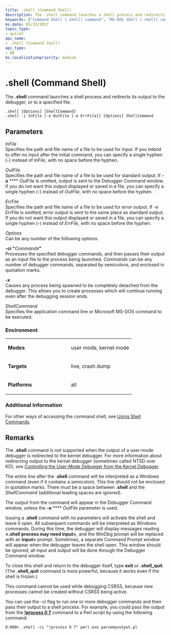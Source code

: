 ```yaml
---
title: .shell (Command Shell)
description: The .shell command launches a shell process and redirects its output to the debugger, or to a specified file.
keywords: ["Command Shell (.shell) command", "MS-DOS Shell (.shell) command", "DOS Shell (.shell) command", "shell commands, Command Shell (.shell) command", ".shell (Command Shell) Windows Debugging"]
ms.date: 05/23/2017
topic_type:
- apiref
api_name:
- .shell (Command Shell)
api_type:
- NA
ms.localizationpriority: medium
---
```


# .shell (Command Shell)


The **.shell** command launches a shell process and redirects its output to the debugger, or to a specified file.

```dbgcmd
.shell [Options] [ShellCommand] 
.shell -i InFile [-o OutFile [-e ErrFile]] [Options] ShellCommand
```

## <span id="ddk_meta_command_shell_dbg"></span><span id="DDK_META_COMMAND_SHELL_DBG"></span>Parameters


<span id="_______InFile______"></span><span id="_______infile______"></span><span id="_______INFILE______"></span> *InFile*   
Specifies the path and file name of a file to be used for input. If you intend to offer no input after the initial command, you can specify a single hyphen (-) instead of *InFile*, with no space before the hyphen.

<span id="_______OutFile______"></span><span id="_______outfile______"></span><span id="_______OUTFILE______"></span> *OutFile*   
Specifies the path and file name of a file to be used for standard output. If **-o** **** *OutFile* is omitted, output is sent to the Debugger Command window. If you do not want this output displayed or saved in a file, you can specify a single hyphen (-) instead of *OutFile*, with no space before the hyphen.

<span id="_______ErrFile______"></span><span id="_______errfile______"></span><span id="_______ERRFILE______"></span> *ErrFile*   
Specifies the path and file name of a file to be used for error output. If -e ErrFile is omitted, error output is sent to the same place as standard output. If you do not want this output displayed or saved in a file, you can specify a single hyphen (-) instead of *ErrFile*, with no space before the hyphen.

<span id="_______Options______"></span><span id="_______options______"></span><span id="_______OPTIONS______"></span> *Options*   
Can be any number of the following options:

<span id="-ci__Commands_"></span><span id="-ci__commands_"></span><span id="-CI__COMMANDS_"></span>**-ci "**<em>Commands</em>**"**  
Processes the specified debugger commands, and then passes their output as an input file to the process being launched. *Commands* can be any number of debugger commands, separated by semicolons, and enclosed in quotation marks.

<span id="-x"></span><span id="-X"></span>**-x**  
Causes any process being spawned to be completely detached from the debugger. This allows you to create processes which will continue running even after the debugging session ends.

<span id="_______ShellCommand______"></span><span id="_______shellcommand______"></span><span id="_______SHELLCOMMAND______"></span> *ShellCommand*   
Specifies the application command line or Microsoft MS-DOS command to be executed.

### <span id="Environment"></span><span id="environment"></span><span id="ENVIRONMENT"></span>Environment

<table>
<colgroup>
<col width="50%" />
<col width="50%" />
</colgroup>
<tbody>
<tr class="odd">
<td align="left"><p><strong>Modes</strong></p></td>
<td align="left"><p>user mode, kernel mode</p></td>
</tr>
<tr class="even">
<td align="left"><p><strong>Targets</strong></p></td>
<td align="left"><p>live, crash dump</p></td>
</tr>
<tr class="odd">
<td align="left"><p><strong>Platforms</strong></p></td>
<td align="left"><p>all</p></td>
</tr>
</tbody>
</table>

 

### <span id="Additional_Information"></span><span id="additional_information"></span><span id="ADDITIONAL_INFORMATION"></span>Additional Information

For other ways of accessing the command shell, see [Using Shell Commands](using-shell-commands.md).

## Remarks

The **.shell** command is not supported when the output of a user-mode debugger is redirected to the kernel debugger. For more information about redirecting output to the kernel debugger (sometimes called NTSD over KD), see [Controlling the User-Mode Debugger from the Kernel Debugger](controlling-the-user-mode-debugger-from-the-kernel-debugger.md).

The entire line after the **.shell** command will be interpreted as a Windows command (even if it contains a semicolon). This line should not be enclosed in quotation marks. There must be a space between **.shell** and the *ShellCommand* (additional leading spaces are ignored).

The output from the command will appear in the Debugger Command window, unless the **-o** **** *OutFile* parameter is used.

Issuing a **.shell** command with no parameters will activate the shell and leave it open. All subsequent commands will be interpreted as Windows commands. During this time, the debugger will display messages reading **&lt;.shell process may need input&gt;**, and the WinDbg prompt will be replaced with an **Input&gt;** prompt. Sometimes, a separate Command Prompt window will appear when the debugger leaves the shell open. This window should be ignored; all input and output will be done through the Debugger Command window.

To close this shell and return to the debugger itself, type **exit** or **.shell\_quit**. (The **.shell\_quit** command is more powerful, because it works even if the shell is frozen.)

This command cannot be used while debugging CSRSS, because new processes cannot be created without CSRSS being active.

You can use the -ci flag to run one or more debugger commands and then pass their output to a shell process. For example, you could pass the output from the [**!process 0 7**](-process.md) command to a Perl script by using the following command:

```dbgcmd
0:000> .shell -ci "!process 0 7" perl.exe parsemyoutput.pl 
```

 

 





